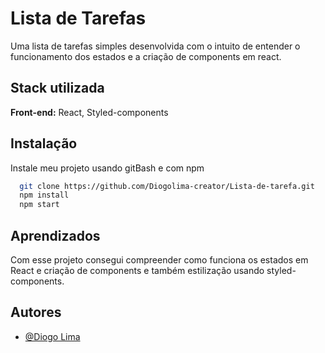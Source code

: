 
# Lista de Tarefas

Uma lista de tarefas simples desenvolvida com o intuito de entender o funcionamento dos estados e a criação de components em react.




## Stack utilizada

**Front-end:** React, Styled-components




## Instalação

Instale meu projeto usando gitBash e com npm

```bash
  git clone https://github.com/Diogolima-creator/Lista-de-tarefa.git
  npm install
  npm start
```
    
## Aprendizados

Com esse projeto consegui compreender como funciona os estados em React e criação de components e também estilização usando styled-components.

## Autores

- [@Diogo Lima](https://github.com/Diogolima-creator)

